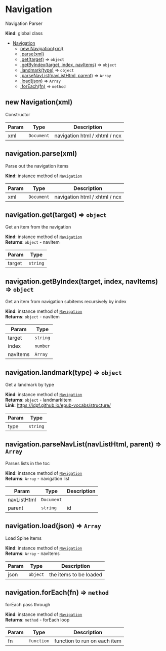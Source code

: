 <a name="Navigation"></a>

# Navigation
Navigation Parser

**Kind**: global class  

* [Navigation](#Navigation)
    * [new Navigation(xml)](#new_Navigation_new)
    * [.parse(xml)](#Navigation+parse)
    * [.get(target)](#Navigation+get) ⇒ <code>object</code>
    * [.getByIndex(target, index, navItems)](#Navigation+getByIndex) ⇒ <code>object</code>
    * [.landmark(type)](#Navigation+landmark) ⇒ <code>object</code>
    * [.parseNavList(navListHtml, parent)](#Navigation+parseNavList) ⇒ <code>Array</code>
    * [.load(json)](#Navigation+load) ⇒ <code>Array</code>
    * [.forEach(fn)](#Navigation+forEach) ⇒ <code>method</code>

<a name="new_Navigation_new"></a>

## new Navigation(xml)
Constructor


| Param | Type | Description |
| --- | --- | --- |
| xml | <code>Document</code> | navigation html / xhtml / ncx |

<a name="Navigation+parse"></a>

## navigation.parse(xml)
Parse out the navigation items

**Kind**: instance method of [<code>Navigation</code>](#Navigation)  

| Param | Type | Description |
| --- | --- | --- |
| xml | <code>Document</code> | navigation html / xhtml / ncx |

<a name="Navigation+get"></a>

## navigation.get(target) ⇒ <code>object</code>
Get an item from the navigation

**Kind**: instance method of [<code>Navigation</code>](#Navigation)  
**Returns**: <code>object</code> - navItem  

| Param | Type |
| --- | --- |
| target | <code>string</code> | 

<a name="Navigation+getByIndex"></a>

## navigation.getByIndex(target, index, navItems) ⇒ <code>object</code>
Get an item from navigation subitems recursively by index

**Kind**: instance method of [<code>Navigation</code>](#Navigation)  
**Returns**: <code>object</code> - navItem  

| Param | Type |
| --- | --- |
| target | <code>string</code> | 
| index | <code>number</code> | 
| navItems | <code>Array</code> | 

<a name="Navigation+landmark"></a>

## navigation.landmark(type) ⇒ <code>object</code>
Get a landmark by type

**Kind**: instance method of [<code>Navigation</code>](#Navigation)  
**Returns**: <code>object</code> - landmarkItem  
**Link**: https://idpf.github.io/epub-vocabs/structure/  

| Param | Type |
| --- | --- |
| type | <code>string</code> | 

<a name="Navigation+parseNavList"></a>

## navigation.parseNavList(navListHtml, parent) ⇒ <code>Array</code>
Parses lists in the toc

**Kind**: instance method of [<code>Navigation</code>](#Navigation)  
**Returns**: <code>Array</code> - navigation list  

| Param | Type | Description |
| --- | --- | --- |
| navListHtml | <code>Document</code> |  |
| parent | <code>string</code> | id |

<a name="Navigation+load"></a>

## navigation.load(json) ⇒ <code>Array</code>
Load Spine Items

**Kind**: instance method of [<code>Navigation</code>](#Navigation)  
**Returns**: <code>Array</code> - navItems  

| Param | Type | Description |
| --- | --- | --- |
| json | <code>object</code> | the items to be loaded |

<a name="Navigation+forEach"></a>

## navigation.forEach(fn) ⇒ <code>method</code>
forEach pass through

**Kind**: instance method of [<code>Navigation</code>](#Navigation)  
**Returns**: <code>method</code> - forEach loop  

| Param | Type | Description |
| --- | --- | --- |
| fn | <code>function</code> | function to run on each item |

